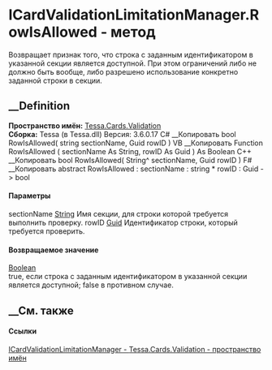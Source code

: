 # ICardValidationLimitationManager.RowIsAllowed - метод
Возвращает признак того, что строка с заданным идентификатором в указанной
секции является доступной. При этом ограничений либо не должно быть вообще,
либо разрешено использование конкретно заданной строки в секции.
## __Definition
 **Пространство имён:** [Tessa.Cards.Validation](N_Tessa_Cards_Validation.htm)  
 **Сборка:** Tessa (в Tessa.dll) Версия: 3.6.0.17
C# __Копировать
     bool RowIsAllowed(
    	string sectionName,
    	Guid rowID
    )
VB __Копировать
     Function RowIsAllowed ( 
    	sectionName As String,
    	rowID As Guid
    ) As Boolean
C++ __Копировать
     bool RowIsAllowed(
    	String^ sectionName, 
    	Guid rowID
    )
F# __Копировать
     abstract RowIsAllowed : 
            sectionName : string * 
            rowID : Guid -> bool 
#### Параметры
sectionName [String](https://learn.microsoft.com/dotnet/api/system.string)
    Имя секции, для строки которой требуется выполнить проверку.
rowID [Guid](https://learn.microsoft.com/dotnet/api/system.guid)
    Идентификатор строки, который требуется проверить.
#### Возвращаемое значение
[Boolean](https://learn.microsoft.com/dotnet/api/system.boolean)  
true, если строка с заданным идентификатором в указанной секции является
доступной; false в противном случае.
## __См. также
#### Ссылки
[ICardValidationLimitationManager -
](T_Tessa_Cards_Validation_ICardValidationLimitationManager.htm)
[Tessa.Cards.Validation - пространство имён](N_Tessa_Cards_Validation.htm)
